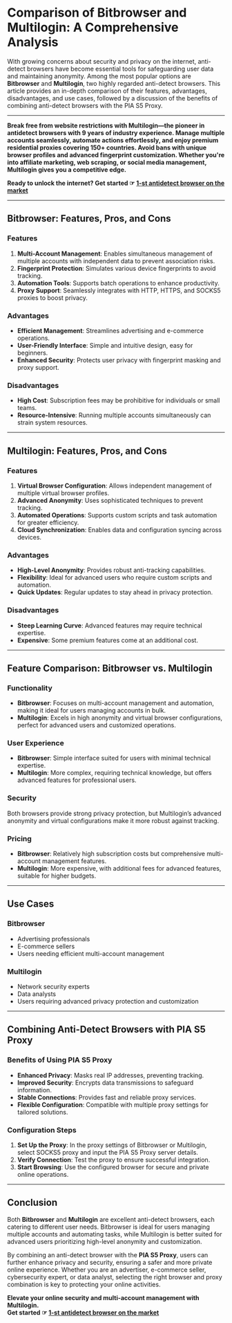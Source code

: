 # Comparison of Bitbrowser and Multilogin: A Comprehensive Analysis

With growing concerns about security and privacy on the internet, anti-detect browsers have become essential tools for safeguarding user data and maintaining anonymity. Among the most popular options are **Bitbrowser** and **Multilogin**, two highly regarded anti-detect browsers. This article provides an in-depth comparison of their features, advantages, disadvantages, and use cases, followed by a discussion of the benefits of combining anti-detect browsers with the PIA S5 Proxy.

---

**Break free from website restrictions with Multilogin—the pioneer in antidetect browsers with 9 years of industry experience. Manage multiple accounts seamlessly, automate actions effortlessly, and enjoy premium residential proxies covering 150+ countries. Avoid bans with unique browser profiles and advanced fingerprint customization. Whether you're into affiliate marketing, web scraping, or social media management, Multilogin gives you a competitive edge.**

**Ready to unlock the internet? Get started ☞ [1-st antidetect browser on the market](https://bit.ly/multIlogin)**

---

## Bitbrowser: Features, Pros, and Cons

### Features
1. **Multi-Account Management**: Enables simultaneous management of multiple accounts with independent data to prevent association risks.
2. **Fingerprint Protection**: Simulates various device fingerprints to avoid tracking.
3. **Automation Tools**: Supports batch operations to enhance productivity.
4. **Proxy Support**: Seamlessly integrates with HTTP, HTTPS, and SOCKS5 proxies to boost privacy.

### Advantages
- **Efficient Management**: Streamlines advertising and e-commerce operations.
- **User-Friendly Interface**: Simple and intuitive design, easy for beginners.
- **Enhanced Security**: Protects user privacy with fingerprint masking and proxy support.

### Disadvantages
- **High Cost**: Subscription fees may be prohibitive for individuals or small teams.
- **Resource-Intensive**: Running multiple accounts simultaneously can strain system resources.

---

## Multilogin: Features, Pros, and Cons

### Features
1. **Virtual Browser Configuration**: Allows independent management of multiple virtual browser profiles.
2. **Advanced Anonymity**: Uses sophisticated techniques to prevent tracking.
3. **Automated Operations**: Supports custom scripts and task automation for greater efficiency.
4. **Cloud Synchronization**: Enables data and configuration syncing across devices.

### Advantages
- **High-Level Anonymity**: Provides robust anti-tracking capabilities.
- **Flexibility**: Ideal for advanced users who require custom scripts and automation.
- **Quick Updates**: Regular updates to stay ahead in privacy protection.

### Disadvantages
- **Steep Learning Curve**: Advanced features may require technical expertise.
- **Expensive**: Some premium features come at an additional cost.

---

## Feature Comparison: Bitbrowser vs. Multilogin

### Functionality
- **Bitbrowser**: Focuses on multi-account management and automation, making it ideal for users managing accounts in bulk.
- **Multilogin**: Excels in high anonymity and virtual browser configurations, perfect for advanced users and customized operations.

### User Experience
- **Bitbrowser**: Simple interface suited for users with minimal technical expertise.
- **Multilogin**: More complex, requiring technical knowledge, but offers advanced features for professional users.

### Security
Both browsers provide strong privacy protection, but Multilogin’s advanced anonymity and virtual configurations make it more robust against tracking.

### Pricing
- **Bitbrowser**: Relatively high subscription costs but comprehensive multi-account management features.
- **Multilogin**: More expensive, with additional fees for advanced features, suitable for higher budgets.

---

## Use Cases

### Bitbrowser
- Advertising professionals
- E-commerce sellers
- Users needing efficient multi-account management

### Multilogin
- Network security experts
- Data analysts
- Users requiring advanced privacy protection and customization

---

## Combining Anti-Detect Browsers with PIA S5 Proxy

### Benefits of Using PIA S5 Proxy
- **Enhanced Privacy**: Masks real IP addresses, preventing tracking.
- **Improved Security**: Encrypts data transmissions to safeguard information.
- **Stable Connections**: Provides fast and reliable proxy services.
- **Flexible Configuration**: Compatible with multiple proxy settings for tailored solutions.

### Configuration Steps
1. **Set Up the Proxy**: In the proxy settings of Bitbrowser or Multilogin, select SOCKS5 proxy and input the PIA S5 Proxy server details.
2. **Verify Connection**: Test the proxy to ensure successful integration.
3. **Start Browsing**: Use the configured browser for secure and private online operations.

---

## Conclusion

Both **Bitbrowser** and **Multilogin** are excellent anti-detect browsers, each catering to different user needs. Bitbrowser is ideal for users managing multiple accounts and automating tasks, while Multilogin is better suited for advanced users prioritizing high-level anonymity and customization.

By combining an anti-detect browser with the **PIA S5 Proxy**, users can further enhance privacy and security, ensuring a safer and more private online experience. Whether you are an advertiser, e-commerce seller, cybersecurity expert, or data analyst, selecting the right browser and proxy combination is key to protecting your online activities.

**Elevate your online security and multi-account management with Multilogin.**  
**Get started ☞ [1-st antidetect browser on the market](https://bit.ly/multIlogin)**
